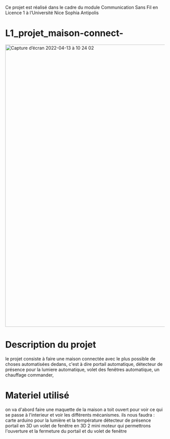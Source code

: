 Ce projet est réalisé dans le cadre du module Communication Sans Fil en Licence 1 à l’Université Nice Sophia Antipolis
# L1_projet_maison-connect-
<img width="890" alt="Capture d’écran 2022-04-13 à 10 24 02" src="https://user-images.githubusercontent.com/103501654/163139038-3f2d3257-16a9-4019-9f86-f4693f186fe3.png">

# Description du projet
le projet consiste à faire une maison connectée avec le plus possible de choses automatisées dedans, c'est à dire portail automatique, détecteur de présence pour la lumiere automatique, volet des fenêtres automatique, un chauffage commander, 

# Materiel utilisé
on va d'abord faire une maquette de la maison a toit ouvert pour voir ce qui se passe à l'interieur et voir les différents mécanismes.
ils nous faudra : 
carte arduino pour la lumière et la température
détecteur de présence 
portail en 3D
un volet de fenêtre en 3D
2 mini moteur qui permettrons l'ouverture et la fermeture du portail et du volet de fenêtre 
